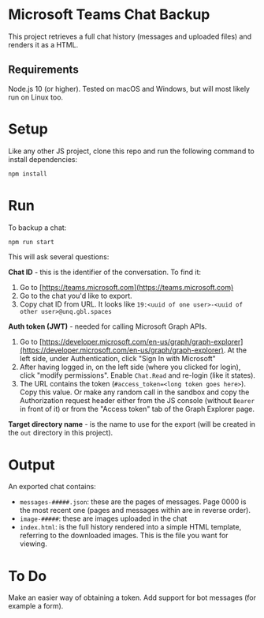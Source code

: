 # Microsoft Teams Chat Backup

This project retrieves a full chat history (messages and uploaded files) and renders it as a HTML.

## Requirements

Node.js 10 (or higher). Tested on macOS and Windows, but will most likely run on Linux too.

# Setup

Like any other JS project, clone this repo and run the following command to install dependencies:

```sh
npm install
```

# Run

To backup a chat:

```sh
npm run start
```

This will ask several questions:

**Chat ID** - this is the identifier of the conversation. To find it:

1. Go to [https://teams.microsoft.com](https://teams.microsoft.com)
2. Go to the chat you'd like to export.
3. Copy chat ID from URL. It looks like `19:<uuid of one user>-<uuid of other user>@unq.gbl.spaces`

**Auth token (JWT)** - needed for calling Microsoft Graph APIs.

1. Go to [https://developer.microsoft.com/en-us/graph/graph-explorer](https://developer.microsoft.com/en-us/graph/graph-explorer). At the left side, under Authentication, click "Sign In with Microsoft"
2. After having logged in, on the left side (where you clicked for login), click "modify permissions". Enable `Chat.Read` and re-login (like it states).
3. The URL contains the token (`#access_token=<long token goes here>`). Copy this value. Or make any random call in the sandbox and copy the Authorization request header either from the JS console (without `Bearer ` in front of it) or from the "Access token" tab of the Graph Explorer page.

**Target directory name** - is the name to use for the export (will be created in the `out` directory in this project).

# Output

An exported chat contains:

* `messages-#####.json`: these are the pages of messages. Page 0000 is the most recent one (pages and messages within are in reverse order).
* `image-#####`: these are images uploaded in the chat
* `index.html`: is the full history rendered into a simple HTML template, referring to the downloaded images. This is the file you want for viewing.

# To Do

Make an easier way of obtaining a token.
Add support for bot messages (for example a form).
